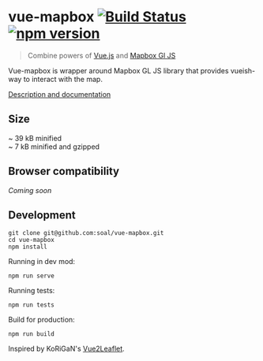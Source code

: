 # vue-mapbox [![Build Status](https://travis-ci.org/soal/vue-mapbox.svg?branch=master)](https://travis-ci.org/soal/vue-mapbox) [![npm version](https://badge.fury.io/js/vue-mapbox.svg)](https://badge.fury.io/js/vue-mapbox)

> Combine powers of [Vue.js](https://vuejs.org/) and [Mapbox Gl JS](https://mapbox.com/mapbox-gl-js)

Vue-mapbox is wrapper around Mapbox GL JS library that provides vueish-way to interact with the map.

[Description and documentation](https://soal.github.io/vue-mapbox)
 
## Size
 ~ 39 kB minified  
 ~ 7 kB minified and gzipped
 
## Browser compatibility
_Coming soon_


## Development
```
git clone git@github.com:soal/vue-mapbox.git
cd vue-mapbox
npm install
```
Running in dev mod:
```
npm run serve
```
Running tests:
```
npm run tests
```
Build for production:
```
npm run build
```

Inspired by KoRiGaN's [Vue2Leaflet](https://github.com/KoRiGaN/Vue2Leaflet).

